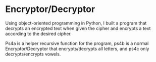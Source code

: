 # Encryptor/Decryptor
Using object-oriented programming in Python, I built a program that decrypts an encrypted text when given the cipher and encrypts a text according to the desired cipher. 

Ps4a is a helper recursive function for the program, ps4b is a normal Encryptor/Decryptor that encrypts/decrypts all letters, and ps4c only decrypts/encrypts vowels. 
